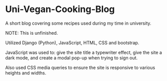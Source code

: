 # Uni-Vegan-Cooking-Blog
A short blog covering some recipes used during my time in university.

NOTE: This is unfinished.

Utilized Django (Python), JavaScript, HTML, CSS and bootstrap. 

JavaScript was used to:
    give the site title a typewriter effect, 
    give the site a dark mode,
    and create a modal pop-up when trying to sign out.


Also used CSS media queries to ensure the site is responsive to various heights and widths.